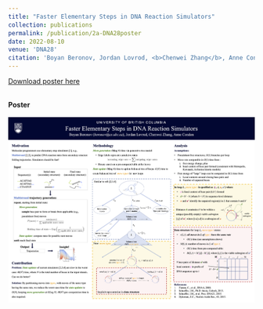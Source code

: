 ```yaml
---
title: "Faster Elementary Steps in DNA Reaction Simulators"
collection: publications
permalink: /publication/2a-DNA28poster
date: 2022-08-10
venue: 'DNA28'
citation: 'Boyan Beronov, Jordan Lovrod, <b>Chenwei Zhang</b>, Anne Condon (2022). &quot;Faster Elementary Steps in DNA Reaction Simulators.&quot; <i>DNA28 Conference Poster</i>.'
---
```


[Download poster here](https://drive.google.com/file/d/1mGGTsMH97tjb3ecekPdq3dNWIejqWGZz/view?usp=share_link)

<br/><b>Poster</b><br/><br/>
<img src='/images/research_img/DNA28_poster.png'>